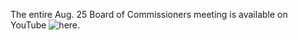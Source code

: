 The entire Aug. 25 Board of Commissioners meeting is available on YouTube ![here](https://www.youtube.com/watch?v=SjO2hV16Anc&ab_channel=BoroughofHaddonfield).
